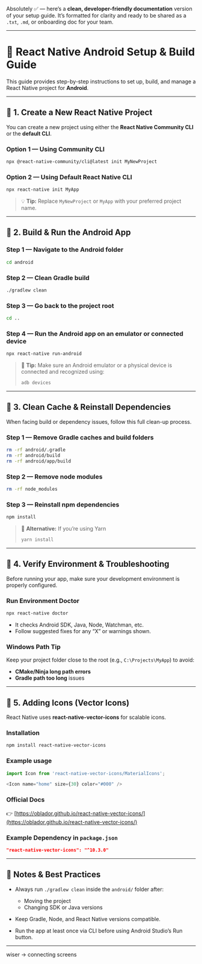 Absolutely ✅ — here’s a **clean, developer-friendly documentation** version of your setup guide.
It’s formatted for clarity and ready to be shared as a `.txt`, `.md`, or onboarding doc for your team.

---

# 🚀 React Native Android Setup & Build Guide

This guide provides step-by-step instructions to set up, build, and manage a React Native project for **Android**.

---

## 🧱 1. Create a New React Native Project

You can create a new project using either the **React Native Community CLI** or the **default CLI**.

### Option 1 — Using Community CLI

```bash
npx @react-native-community/cli@latest init MyNewProject
```

### Option 2 — Using Default React Native CLI

```bash
npx react-native init MyApp
```

> 💡 **Tip:** Replace `MyNewProject` or `MyApp` with your preferred project name.

---

## 📱 2. Build & Run the Android App

### Step 1 — Navigate to the Android folder

```bash
cd android
```

### Step 2 — Clean Gradle build

```bash
./gradlew clean
```

### Step 3 — Go back to the project root

```bash
cd ..
```

### Step 4 — Run the Android app on an emulator or connected device

```bash
npx react-native run-android
```

> 🧩 **Tip:** Make sure an Android emulator or a physical device is connected and recognized using:
>
> ```bash
> adb devices
> ```

---

## 🧹 3. Clean Cache & Reinstall Dependencies

When facing build or dependency issues, follow this full clean-up process.

### Step 1 — Remove Gradle caches and build folders

```bash
rm -rf android/.gradle
rm -rf android/build
rm -rf android/app/build
```

### Step 2 — Remove node modules

```bash
rm -rf node_modules
```

### Step 3 — Reinstall npm dependencies

```bash
npm install
```

> 🧠 **Alternative:** If you’re using Yarn
>
> ```bash
> yarn install
> ```

---

## 🧰 4. Verify Environment & Troubleshooting

Before running your app, make sure your development environment is properly configured.

### Run Environment Doctor

```bash
npx react-native doctor
```

* It checks Android SDK, Java, Node, Watchman, etc.
* Follow suggested fixes for any “X” or warnings shown.

### Windows Path Tip

Keep your project folder close to the root (e.g., `C:\Projects\MyApp`) to avoid:

* **CMake/Ninja long path errors**
* **Gradle path too long** issues

---

## 🎨 5. Adding Icons (Vector Icons)

React Native uses **react-native-vector-icons** for scalable icons.

### Installation

```bash
npm install react-native-vector-icons
```

### Example usage

```js
import Icon from 'react-native-vector-icons/MaterialIcons';

<Icon name="home" size={30} color="#000" />
```

### Official Docs

👉 [https://oblador.github.io/react-native-vector-icons/](https://oblador.github.io/react-native-vector-icons/)

### Example Dependency in `package.json`

```json
"react-native-vector-icons": "^10.3.0"
```

---

## 🧭 Notes & Best Practices

* Always run `./gradlew clean` inside the `android/` folder after:

  * Moving the project
  * Changing SDK or Java versions
* Keep Gradle, Node, and React Native versions compatible.
* Run the app at least once via CLI before using Android Studio’s Run button.

---



wiser -> connecting screens 